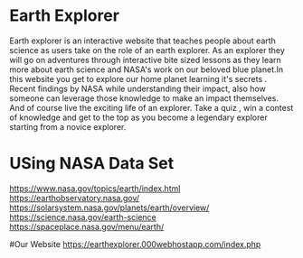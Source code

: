 # Earth Explorer
Earth explorer is an interactive website that teaches people about earth science as users take on the role of an earth explorer. As an explorer they will go on adventures through interactive bite sized lessons as they learn more about earth science and NASA's work on our beloved blue planet.In this website you get to explore our home planet learning it's secrets . Recent findings by NASA while understanding their impact, also how someone can leverage those knowledge to make an impact themselves. And of course live the exciting life of an explorer. Take a quiz , win a contest of knowledge and get to the top as you become a legendary explorer starting from a novice explorer.

# USing NASA Data Set
 https://www.nasa.gov/topics/earth/index.html
 https://earthobservatory.nasa.gov/
 https://solarsystem.nasa.gov/planets/earth/overview/
 https://science.nasa.gov/earth-science
 https://spaceplace.nasa.gov/menu/earth/

#Our Website
https://earthexplorer.000webhostapp.com/index.php
